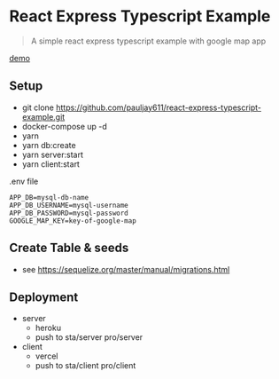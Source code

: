# React Express Typescript Example

> A simple react express typescript example with google map app

[demo](https://react-express-typescript-example.vercel.app/)

## Setup

- git clone https://github.com/pauljay611/react-express-typescript-example.git
- docker-compose up -d
- yarn
- yarn db:create
- yarn server:start
- yarn client:start

.env file

```
APP_DB=mysql-db-name
APP_DB_USERNAME=mysql-username
APP_DB_PASSWORD=mysql-password
GOOGLE_MAP_KEY=key-of-google-map
```

## Create Table & seeds

- see https://sequelize.org/master/manual/migrations.html

## Deployment

- server
  - heroku
  - push to sta/server pro/server
- client
  - vercel
  - push to sta/client pro/client
